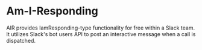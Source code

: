 # Am-I-Responding
AIR provides IamResponding-type functionality for free within a Slack team. It utilizes Slack's bot users API to post an interactive message when a call is dispatched.